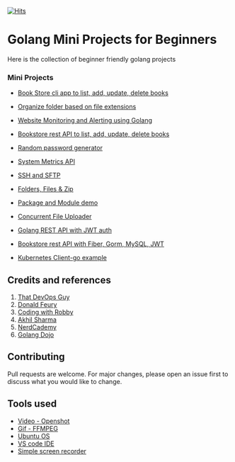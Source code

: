 [![Hits](https://hits.seeyoufarm.com/api/count/incr/badge.svg?url=https%3A%2F%2Fgithub.com%2Fakilans%2Fgolang-mini-projects&count_bg=%2379C83D&title_bg=%23555555&icon=&icon_color=%23E7E7E7&title=hits&edge_flat=false)](https://hits.seeyoufarm.com)

# Golang Mini Projects for Beginners

Here is the collection of beginner friendly golang projects

### Mini Projects

- [Book Store cli app to list, add, update, delete books](https://github.com/akilans/golang-mini-projects/tree/main/01-bookstore-cli-flag-json)

- [Organize folder based on file extensions](https://github.com/akilans/golang-mini-projects/tree/main/02-organize-folder)

- [Website Monitoring and Alerting using Golang](https://github.com/akilans/golang-mini-projects/tree/main/03-web-monitor)

- [Bookstore rest API to list, add, update, delete books](https://github.com/akilans/golang-mini-projects/tree/main/04-bookstore-api)

- [Random password generator](https://github.com/akilans/golang-mini-projects/tree/main/05-random-password)

- [System Metrics API](https://github.com/akilans/golang-mini-projects/tree/main/06-system-monitor)

- [SSH and SFTP](https://github.com/akilans/golang-mini-projects/tree/main/07-ssh-sftp-agent)

- [Folders, Files & Zip](https://github.com/akilans/golang-mini-projects/tree/main/08-file-folder-zip)

- [Package and Module demo](https://github.com/akilans/golang-mini-projects/tree/main/09-pack-mod-demo)

- [Concurrent File Uploader](https://github.com/akilans/golang-mini-projects/tree/main/10-golang-ssh-concurrent-file-uploder)

- [Golang REST API with JWT auth](https://github.com/akilans/golang-mini-projects/tree/main/11-jwt-golang)

- [Bookstore rest API with Fiber, Gorm, MySQL, JWT](https://github.com/akilans/golang-mini-projects/tree/main/12-fiber-book-rest)

- [Kubernetes Client-go example](https://github.com/akilans/golang-mini-projects/tree/main/13-k8s-client-go)

## Credits and references

1. [That DevOps Guy](https://www.youtube.com/c/MarcelDempers)
2. [Donald Feury](https://www.youtube.com/c/DonaldFeury)
3. [Coding with Robby](https://www.youtube.com/@codingwithrobby)
4. [Akhil Sharma](https://www.youtube.com/@AkhilSharmaTech)
5. [NerdCademy](https://www.youtube.com/@NerdCademyDev)
6. [Golang Dojo](https://www.youtube.com/@GolangDojo)

## Contributing

Pull requests are welcome. For major changes, please open an issue first to discuss what you would like to change.

## Tools used

- [Video - Openshot](https://www.openshot.org/)
- [Gif - FFMPEG](https://www.ffmpeg.org/)
- [Ubuntu OS](https://ubuntu.com/)
- [VS code IDE](https://code.visualstudio.com/)
- [Simple screen recorder](https://www.maartenbaert.be/simplescreenrecorder/)

